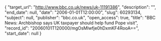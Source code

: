 {
  "target_url": "http://www.bbc.co.uk/news/uk-11191386", 
  "description": "", 
  "end_date": null, 
  "date": "2006-01-01T12:00:00", 
  "slug": 60293134, 
  "subject": null, 
  "publisher": "bbc.co.uk", 
  "open_access": true, 
  "title": "BBC News: Archbishop says UK taxpayer should help fund Pope visit", 
  "record_id": "20060101T120000/mgOsMlwfje0hDxmKF4RooA==", 
  "start_date": null
}

